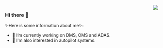 <img align="right" src="https://github-readme-stats.vercel.app/api?username=DavidQiuChao&show_icons=true&icon_color=CE1D2D&text_color=718096&bg_color=ffffff&hide_title=true" />

### Hi there 👋

✨Here is some information about me✨:

- 🔭 I’m currently working on DMS, OMS and ADAS. 
- :car: I'm also interested in autopilot systems.
